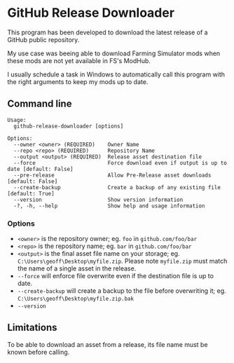 # GitHub Release Downloader

This program has been developed to download the latest release of a GitHub public repository.

My use case was beeing able to download Farming Simulator mods when these mods are not yet available in FS's ModHub.

I usually schedule a task in Windows to automatically call this program with the right arguments to keep my mods up to date.

## Command line

```
Usage:
  github-release-downloader [options]

Options:
  --owner <owner> (REQUIRED)    Owner Name
  --repo <repo> (REQUIRED)      Repository Name
  --output <output> (REQUIRED)  Release asset destination file
  --force                       Force download even if output is up to date [default: False]
  --pre-release                 Allow Pre-Release asset downloads [default: False]
  --create-backup               Create a backup of any existing file [default: True]
  --version                     Show version information
  -?, -h, --help                Show help and usage information
```

### Options

- `<owner>` is the repository owner;
  eg. `foo` in `github.com/foo/bar`
- `<repo>` is the repository name;
  eg. `bar` in `github.com/foo/bar`
- `<output>` is the final asset file name on your storage;
  eg. `C:\Users\geoff\Desktop\myfile.zip`.
  Please note `myfile.zip` must match the name of a single asset in the release.
- `--force` will enforce file overwrite even if the destination file is up to date.
- `--create-backup` will create a backup to the file before overwriting it;
  eg. `C:\Users\geoff\Desktop\myfile.zip.bak`
- `--version`


## Limitations

To be able to download an asset from a release, its file name must be known before calling.
